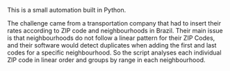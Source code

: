 This is a small automation built in Python.

The challenge came from a transportation company that had to insert their rates according to ZIP code and neighbourhoods in Brazil. 
Their main issue is that neighbourhoods do not follow a linear pattern for their ZIP Codes, and their software would detect duplicates when adding the first and last codes for a specific neighbourhood.
So the script analyses each individual ZIP code in linear order and groups by range in each neighbourhood.
